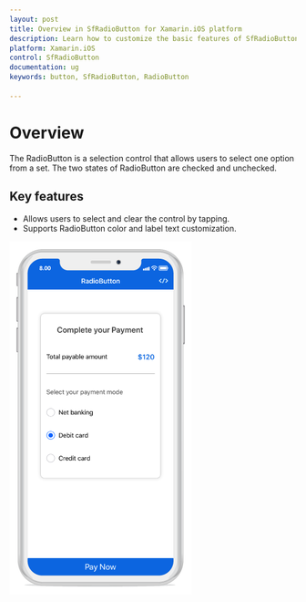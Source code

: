 ```yaml
---
layout: post
title: Overview in SfRadioButton for Xamarin.iOS platform
description: Learn how to customize the basic features of SfRadioButton
platform: Xamarin.iOS
control: SfRadioButton
documentation: ug 
keywords: button, SfRadioButton, RadioButton

---
```


# Overview

The RadioButton is a selection control that allows users to select one option from a set. The two states of RadioButton are checked and unchecked.

## Key features

* Allows users to select and clear the control by tapping.
* Supports RadioButton color and label text customization.

![SfRadioButton overview for Xamarin.iOS](Images/RadioButton_Overview.png)

